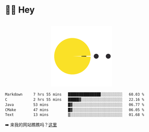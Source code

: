 
# 👋🏻 Hey
<div align="center">
	<br>
	<img src="https://raw.githubusercontent.com/Aniket965/Aniket965/master/pacman.svg?sanitize=true" width="200" height="200">
	<br>
</div>

<!--START_SECTION:waka-->

```txt
Markdown     7 hrs 55 mins   ███████████████░░░░░░░░░░   60.03 %
C            2 hrs 55 mins   █████▓░░░░░░░░░░░░░░░░░░░   22.16 %
Java         53 mins         █▓░░░░░░░░░░░░░░░░░░░░░░░   06.77 %
CMake        47 mins         █▓░░░░░░░░░░░░░░░░░░░░░░░   06.05 %
Text         13 mins         ▒░░░░░░░░░░░░░░░░░░░░░░░░   01.68 %
```

<!--END_SECTION:waka-->

 ➡️  来我的网站瞧瞧吗？[这里](https://www.shaolongfei.com)
